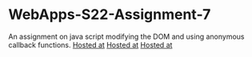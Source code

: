 # WebApps-S22-Assignment-7
An assignment on java script modifying the DOM and using anonymous callback functions.
[Hosted at](https://44-563-web-apps-s22.github.io/webapps-s22-assignment-7-s546553/hunt.html)
[Hosted at](https://44-563-web-apps-s22.github.io/webapps-s22-assignment-7-s546553/reaction.html)
[Hosted at](https://44-563-web-apps-s22.github.io/webapps-s22-assignment-7-s546553/queue.html)
